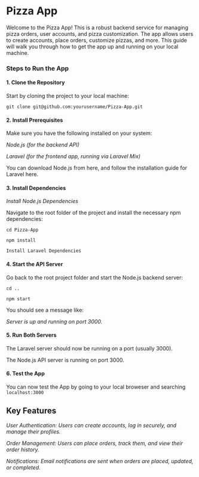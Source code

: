 # Pizza App 
Welcome to the Pizza App! This is a robust backend service for managing pizza orders, user accounts, and pizza customization. The app allows users to create accounts, place orders, customize pizzas, and more. This guide will walk you through how to get the app up and running on your local machine.

### Steps to Run the App

#### 1. Clone the Repository
Start by cloning the project to your local machine:

`git clone git@github.com:yourusername/Pizza-App.git`

####  2. Install Prerequisites
Make sure you have the following installed on your system:

*Node.js (for the backend API)*  

 *Laravel (for the frontend app, running via  Laravel Mix)*  

You can download Node.js from here, and follow the installation guide for Laravel here.

#### 3. Install Dependencies
*Install Node.js Dependencies*  

Navigate to the root folder of the project and install the necessary npm dependencies:



`cd Pizza-App`  

`npm install`  

`Install Laravel Dependencies`  

#### 4. Start the API Server
Go back to the root project folder and start the Node.js backend server:


`cd ..`  

`npm start`  

You should see a message like:

*Server is up and running on port 3000.*  

#### 5. Run Both Servers

The Laravel server should now be running on a  port (usually 3000).  

The Node.js API server is running on port 3000.  

#### 6. Test the App
You can now test the App  by going to your local broweser and searching  `localhost:3000`




## Key Features

*User Authentication: Users can create accounts, log in securely, and manage their profiles.*  

*Order Management: Users can place orders, track them, and view their order history.*  

*Notifications: Email notifications are sent when orders are placed, updated, or completed.*
